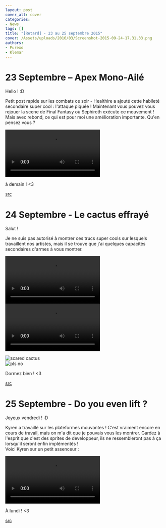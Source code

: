 ```yaml
---
layout: post
cover_alt: cover
categories:
- News
tags: []
title: "[Retard] - 23 au 25 septembre 2015"
cover: /Assets/uploads/2016/03/Screenshot-2015-09-24-17.31.33.png
authors: 
- Purexo
- Klemar
---
```

# 23 Septembre – Apex Mono-Ailé
   
Hello ! :D

Petit post rapide sur les combats ce soir - Healthire a ajouté cette habileté secondaire super cool : l'attaque piquée ! Maintenant vous pouvez vous rejouer la scene de Final Fantasy où Sephiroth exécute ce mouvement ! Mais avec rebond, ce qui est pour moi une amélioration importante. Qu'en pensez vous ?

<video preload="metadata" loop="loop" controls="controls" height="auto" width="auto">
	<source src="http://zippy.gfycat.com/GoodnaturedFixedCreature.mp4" type="video/mp4; codecs='avc1.4D401E, mp4a.40.2'">
	<source src="http://zippy.gfycat.com/GoodnaturedFixedCreature.webm" type="video/webm">
	<a href="http://gfycat.com/GoodnaturedFixedCreature">View GIF at Gfycat.com</a>
</video>

à demain ! <3

[src](http://playstarbound.com/23rd-september-one-winged-apex/)

# 24 Septembre - Le cactus effrayé

Salut !

Je ne suis pas autorisé à montrer ces trucs super cools sur lesquels travaillent nos artistes, mais il se trouve que j'ai quelques capacités secondaires d'armes à vous montrer.

<video preload="metadata" loop="loop" controls="controls" height="auto" width="auto">
	<source src="http://zippy.gfycat.com/GraveHopefulAiredaleterrier.mp4" type="video/mp4; codecs='avc1.4D401E, mp4a.40.2'">
	<source src="http://zippy.gfycat.com/GraveHopefulAiredaleterrier.webm" type="video/webm">
	<a href="http://gfycat.com/GraveHopefulAiredaleterrier">View GIF at Gfycat.com</a>
</video>

<video preload="metadata" loop="loop" controls="controls" height="auto" width="auto">
	<source src="http://zippy.gfycat.com/BlackandwhiteCompassionateArmyworm.mp4" type="video/mp4; codecs='avc1.4D401E, mp4a.40.2'">
	<source src="http://zippy.gfycat.com/BlackandwhiteCompassionateArmyworm.webm" type="video/webm">
	<a href="http://gfycat.com/BlackandwhiteCompassionateArmyworm">View GIF at Gfycat.com</a>
</video>

![scared cactus](http://playstarbound.com/wp-content/uploads/2015/09/scaredcactus3.png)    
![pls no](http://playstarbound.com/wp-content/uploads/2015/09/Screenshot-2015-09-24-17.31.33.png)

Dormez bien ! <3

[src](http://playstarbound.com/24th-september-frightened-cactus/)

# 25 Septembre - Do you even lift ?

Joyeux vendredi ! :D

Kyren a travaillé sur les plateformes mouvantes ! C'est vraiment encore en cours de travail, mais on m'a dit que je pouvais vous les montrer. Gardez à l'esprit que c'est des sprites de developpeur, ils ne ressembleront pas à ça lorsqu'il seront enfin implémentés !   
Voici Kyren sur un petit assenceur :

<video preload="metadata" loop="loop" controls="controls" height="auto" width="auto">
	<source src="http://zippy.gfycat.com/AdvancedWiltedClingfish.mp4" type="video/mp4; codecs='avc1.4D401E, mp4a.40.2'">
	<source src="http://zippy.gfycat.com/AdvancedWiltedClingfish.webm" type="video/webm">
	<a href="http://gfycat.com/AdvancedWiltedClingfish">View GIF at Gfycat.com</a>
</video>

À lundi ! <3

[src](http://playstarbound.com/25th-september-do-you-even-lift/)
